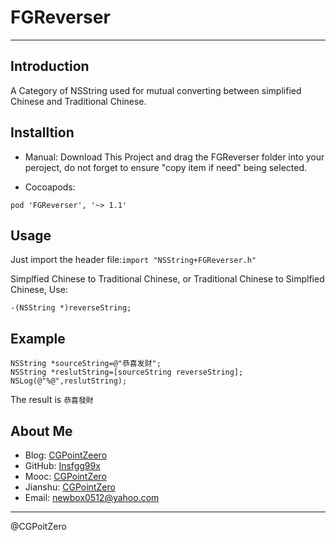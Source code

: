 # FGReverser
****

## Introduction
A Category of NSString used for mutual converting between simplified Chinese and Traditional Chinese.

## Installtion
- Manual:
Download This Project and drag the FGReverser folder into your peroject, do not forget to ensure "copy item if need" being selected.

- Cocoapods:
```
pod 'FGReverser', '~> 1.1'
```

## Usage
Just import the header file:`import "NSString+FGReverser.h"`

Simplfied Chinese to Traditional Chinese, or Traditional Chinese to Simplfied Chinese, Use:
```
-(NSString *)reverseString;
```
## Example
```
NSString *sourceString=@"恭喜发财";
NSString *reslutString=[sourceString reverseString];
NSLog(@"%@",reslutString);
```
The result is `恭喜發財`
## About Me
- Blog:     [CGPointZeero](http://Insfgg99x.github.io)
- GitHub:   [Insfgg99x](https://github.com/Insfgg99x)
- Mooc:     [CGPointZero](http://www.imooc.com/u/3909164/articles)
- Jianshu:  [CGPointZero](http://www.jianshu.com/users/c3f2e8c87dc4/latest_articles)
- Email:    [newbox0512@yahoo.com](mailto:newbox0512@yahoo.com)

****

@CGPoitZero
